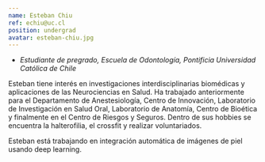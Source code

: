 ```yaml
---
name: Esteban Chiu
ref: echiu@uc.cl
position: undergrad
avatar: esteban-chiu.jpg
---
```


- _Estudiante de pregrado, Escuela de Odontología, Pontificia Universidad Católica de Chile_

Esteban tiene interés en investigaciones interdisciplinarias biomédicas y aplicaciones de las Neurociencias en Salud. Ha trabajado anteriormente para el Departamento de Anestesiología, Centro de Innovación, Laboratorio de Investigación en Salud Oral, Laboratorio de Anatomía, Centro de Bioética y finalmente en el Centro de Riesgos y Seguros. Dentro de sus hobbies se encuentra la halterofilia, el crossfit y realizar voluntariados.

Esteban está trabajando en integración automática de imágenes de piel usando deep learning.